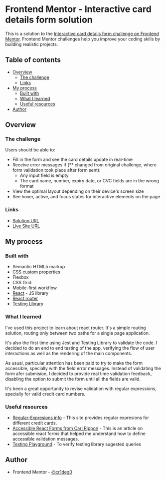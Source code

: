 # Frontend Mentor - Interactive card details form solution

This is a solution to the [Interactive card details form challenge on Frontend Mentor](https://www.frontendmentor.io/challenges/interactive-card-details-form-XpS8cKZDWw). Frontend Mentor challenges help you improve your coding skills by building realistic projects. 

## Table of contents

- [Overview](#overview)
  - [The challenge](#the-challenge)
  - [Links](#links)
- [My process](#my-process)
  - [Built with](#built-with)
  - [What I learned](#what-i-learned)
  - [Useful resources](#useful-resources)
- [Author](#author)

## Overview

### The challenge

Users should be able to:

- Fill in the form and see the card details update in real-time
- Receive error messages if (** changed from original challenge, where form validation took place after form sent):
  - Any input field is empty
  - The card name, number, expiry date, or CVC fields are in the wrong format
- View the optimal layout depending on their device's screen size
- See hover, active, and focus states for interactive elements on the page

### Links

- [Solution URL](https://your-solution-url.com)
- [Live Site URL](https://incredible-baklava-bc3e30.netlify.app/)

## My process

### Built with

- Semantic HTML5 markup
- CSS custom properties
- Flexbox
- CSS Grid
- Mobile-first workflow
- [React](https://reactjs.org/) - JS library
- [React router](https://reactrouter.com/en/main)
- [Testing Library](https://testing-library.com/docs/)

### What I learned

I've used this project to learn about react router. It's a simple routing solution, routing only between two paths for a single page application.

It's also the first time using Jest and Testing Library to validate the code. I decided to do an end to end testing of the app, verifying the flow of user interactions as well as the rendering of the main components.

As usual, particular attention has been paid to try to make the form accessible, specially with the field error messages. Instead of validating the form afer submision, I decided to provide real time validation feedback, disabling the option to submit the form until all the fields are valid.

It's been a great opportunity to revise validation with regular expressions, specially for valid credit card numbers.

### Useful resources

- [Regular-Expresions info](https://www.regular-expressions.info/creditcard.html) - This site provides regular expresions for different credit cards.
- [Accessible React Forms from Carl Rippon](https://www.carlrippon.com/accessible-react-forms/) - This is an article on accessible react forms that helped me understand how to define accessible validation messages.
- [Testing Playground](https://testing-playground.com/) - To verify testing library sugested queries

## Author

- Frontend Mentor - [@cr1deg0](https://www.frontendmentor.io/profile/cr1deg0)
